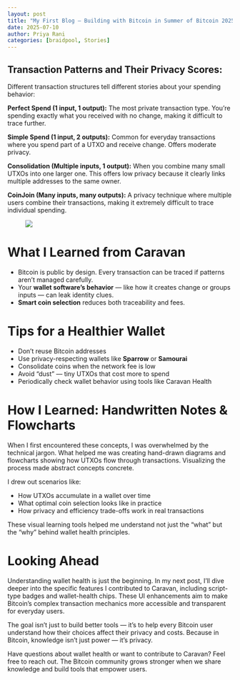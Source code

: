 ```yaml
---
layout: post
title: "My First Blog — Building with Bitcoin in Summer of Bitcoin 2025"
date: 2025-07-10
author: Priya Rani
categories: [braidpool, Stories]
---
```


## Transaction Patterns and Their Privacy Scores:

Different transaction structures tell different stories about your spending
behavior:

**Perfect Spend (1 input, 1 output):** The most private transaction type.
You’re spending exactly what you received with no change, making it difficult
to trace further.

**Simple Spend (1 input, 2 outputs):** Common for everyday transactions where
you spend part of a UTXO and receive change. Offers moderate privacy.

**Consolidation (Multiple inputs, 1 output):** When you combine many small
UTXOs into one larger one. This offers low privacy because it clearly links
multiple addresses to the same owner.

**CoinJoin (Many inputs, many outputs):** A privacy technique where multiple
users combine their transactions, making it extremely difficult to trace
individual spending.

<figure>
<img src="https://miro.medium.com/v2/resize:fit:1400/format:webp/1*a5sOFJhoFunrnaDESjURaQ.png"/>
</figure>

# What I Learned from Caravan

  * Bitcoin is public by design. Every transaction can be traced if patterns aren’t managed carefully.
  * Your **wallet software’s behavior** — like how it creates change or groups inputs — can leak identity clues.
  * **Smart coin selection** reduces both traceability and fees.

# Tips for a Healthier Wallet

  * Don’t reuse Bitcoin addresses
  * Use privacy-respecting wallets like **Sparrow** or **Samourai**
  * Consolidate coins when the network fee is low
  * Avoid “dust” — tiny UTXOs that cost more to spend
  * Periodically check wallet behavior using tools like Caravan Health

# How I Learned: Handwritten Notes & Flowcharts

When I first encountered these concepts, I was overwhelmed by the technical
jargon. What helped me was creating hand-drawn diagrams and flowcharts showing
how UTXOs flow through transactions. Visualizing the process made abstract
concepts concrete.

I drew out scenarios like:

  * How UTXOs accumulate in a wallet over time
  * What optimal coin selection looks like in practice
  * How privacy and efficiency trade-offs work in real transactions

These visual learning tools helped me understand not just the “what” but the
“why” behind wallet health principles.

# Looking Ahead

Understanding wallet health is just the beginning. In my next post, I’ll dive
deeper into the specific features I contributed to Caravan, including script-
type badges and wallet-health chips. These UI enhancements aim to make
Bitcoin’s complex transaction mechanics more accessible and transparent for
everyday users.

The goal isn’t just to build better tools — it’s to help every Bitcoin user
understand how their choices affect their privacy and costs. Because in
Bitcoin, knowledge isn’t just power — it’s privacy.

Have questions about wallet health or want to contribute to Caravan? Feel free
to reach out. The Bitcoin community grows stronger when we share knowledge and
build tools that empower users.

